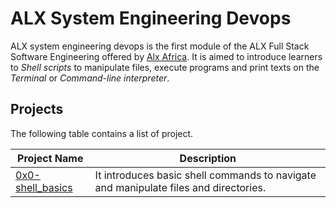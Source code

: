 # ALX System Engineering Devops

ALX system engineering devops is the first module of the ALX Full Stack Software Engineering offered by [Alx Africa](https://www.alxafrica.com/software-engineering/). It is aimed to introduce learners to *Shell scripts* to manipulate files, execute programs and print texts on the *Terminal* or *Command-line interpreter*.

## Projects
The following table contains a list of project.

| Project Name | Description |
|--------------|-------------|
|[0x0-shell_basics](https://github.com/SanMajur/alx-system_engineering-devops)|It introduces basic shell commands to navigate and manipulate files and directories.|
 
